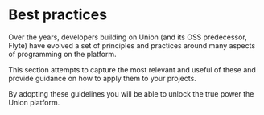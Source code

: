 # Best practices

Over the years, developers building on Union (and its OSS predecessor, Flyte) have evolved a set of principles and practices
around many aspects of programming on the platform.

This section attempts to capture the most relevant and useful of these and provide guidance on how to apply them to your projects.

By adopting these guidelines you will be able to unlock the true power the Union platform.




